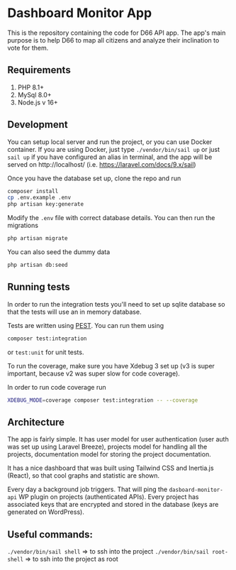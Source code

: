 # Dashboard Monitor App

This is the repository containing the code for D66 API app. The app's main purpose is to help D66 to map all citizens and analyze their inclination to vote for them.

## Requirements

1. PHP 8.1+
2. MySql 8.0+
3. Node.js v 16+

## Development
You can setup local server and run the project, or you can use Docker container.
If you are using Docker, just type `./vendor/bin/sail up` or just `sail up` if you have configured an alias in terminal, and the app will be served on http://localhost/ (i.e. https://laravel.com/docs/9.x/sail)


Once you have the database set up, clone the repo and run

```bash
composer install
cp .env.example .env
php artisan key:generate
```

Modify the `.env` file with correct database details. You can then run the migrations

```bash
php artisan migrate
```

You can also seed the dummy data

```bash
php artisan db:seed
```

## Running tests

In order to run the integration tests you'll need to set up sqlite database so that the tests will use an in memory database.

Tests are written using [PEST](https://pestphp.com/). You can run them using

```bash
composer test:integration
```

or `test:unit` for unit tests.

To run the coverage, make sure you have Xdebug 3 set up (v3 is super important, because v2 was super slow for code coverage).

In order to run code coverage run

```bash
XDEBUG_MODE=coverage composer test:integration -- --coverage
```

## Architecture

The app is fairly simple. It has user model for user authentication (user auth was set up using Laravel Breeze), projects model for handling all the projects, documentation model for storing the project documentation.

It has a nice dashboard that was built using Tailwind CSS and Inertia.js (React), so that cool graphs and statistic are shown.

Every day a background job triggers. That will ping the `dasboard-monitor-api` WP plugin on projects (authenticated APIs). Every project has associated keys that are encrypted and stored in the database (keys are generated on WordPress).

## Useful commands:
`./vendor/bin/sail shell` => to ssh into the project
`./vendor/bin/sail root-shell` => to ssh into the project as root
